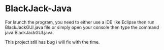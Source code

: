 # BlackJack-Java
For launch the program, you need to either use a IDE like Eclipse then run BlackJackGUI.java file or simply open your console then type the command java BlackJackGUI.java.

This project still has bug i will fix with the time.
